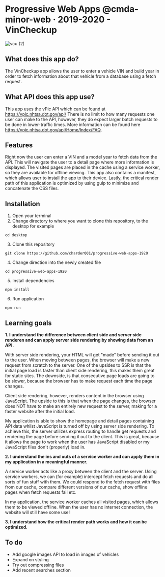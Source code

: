 # Progressive Web Apps @cmda-minor-web · 2019-2020 - VinCheckup
![vcu (2)](https://user-images.githubusercontent.com/43436118/78034052-80537400-7367-11ea-8962-ec63ba7575a2.PNG)

## What does this app do?
The VinCheckup app allows the user to enter a vehicle VIN and build year in order to fetch information about that vehicle from a database using a fetch request.

## What API does this app use?
This app uses the vPic API which can be found at https://vpic.nhtsa.dot.gov/api/
There is no limit to how many requests one user can make to the API, however, they do expect larger batch requests to be done in lower-traffic times. More information can be found here https://vpic.nhtsa.dot.gov/api/Home/Index/FAQ.

## Features
Right now the user can enter a VIN and a model year to fetch data from the API. This will navigate the user to a detail page where more information is displayed. The visited pages are placed in the cache using a service worker, so they are available for offline viewing. This app also contains a manifest, which allows user to install the app to their device. Lastly, the critical render path of this application is optimized by using gulp to minimize and concatenate the CSS files.

## Installation
1. Open your terminal
2. Change directory to where you want to clone this repository, to the desktop for example

`cd desktop` 

3. Clone this repository

`git clone https://github.com/charder001/progressive-web-apps-1920`

4. Change direction into the newly created file

`cd progressive-web-apps-1920`

5. Install dependencies

`npm install`

6. Run application

`npm run`

## Learning goals
**1. I understand the difference between client side and server side renderen and can apply server side rendering by showing data from an API.**

With server side rendering, your HTML will get "made" before sending it out to the user. When moving between pages, the browser will make a new request from scratch to the server. One of the upsides to SSR is that the initial page load is faster than client side rendering, this makes them great for static sites. The downside, is that consecutive page loads are going to be slower, because the browser has to make request each time the page changes. 

Client side rendering, however, renders content in the browser using JavaScript. The upside to this is that when the page changes, the browser does NOT have to make an entirely new request to the server, making for a faster website after the initial load.

My application is able to show the homepage and detail pages containing API data whilst JavaScript is turned off by using server side rendering. To achieve this, the server utilizes express routing to handle get requests and rendering the page before sending it out to the client. This is great, because it allows the page to work when the user has JavaScript disabled or my JavaScript files don't (properly) load in.

**2. I understand the ins and outs of a service worker and can apply them in my application in a meaningful manner.**

A service worker acts like a proxy between the client and the server. Using service workers, we can (for example) intercept fetch requests and do all sorts of fun stuff with them. We could respond to the fetch request with files from our cache, compare different versions of our cache, show offline pages when fetch requests fail etc. 

In my application, the service worker caches all visited pages, which allows them to be viewed offline. When the user has no internet connection, the website will still have some use!

**3. I understand how the critical render path works and how it can be optimized.**


## To do
* Add google images API to load in images of vehicles
* Expand on styling
* Try out compressing files
* Add recent searches section


<!-- Add a link to your live demo in Github Pages 🌐-->

<!-- ☝️ replace this description with a description of your own work -->

<!-- Add a nice image here at the end of the week, showing off your shiny frontend 📸 -->

<!-- Maybe a table of contents here? 📚 -->

<!-- How about a section that describes how to install this project? 🤓 -->

<!-- ...but how does one use this project? What are its features 🤔 -->

<!-- What external data source is featured in your project and what are its properties 🌠 -->

<!-- Maybe a checklist of done stuff and stuff still on your wishlist? ✅ -->

<!-- How about a license here? 📜 (or is it a licence?) 🤷 -->
